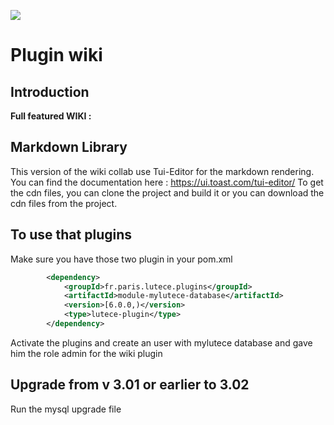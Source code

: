 ![](https://dev.lutece.paris.fr/jenkins/buildStatus/icon?job=collab-plugin-wiki-deploy)
# Plugin wiki

## Introduction

 **Full featured WIKI :** 

## Markdown Library
This version of the wiki collab use Tui-Editor for the markdown rendering. You can find the documentation here : https://ui.toast.com/tui-editor/
To get the cdn files, you can clone the project and build it or you can download the cdn files from the project.
## To use that plugins

Make sure you have those two plugin in your pom.xml

```xml
        <dependency>
            <groupId>fr.paris.lutece.plugins</groupId>
            <artifactId>module-mylutece-database</artifactId>
            <version>[6.0.0,)</version>
            <type>lutece-plugin</type>
        </dependency>
```

Activate the plugins and create an user with mylutece database and gave him the role admin for the wiki plugin

## Upgrade from v 3.01 or earlier to 3.02
Run the mysql upgrade file

